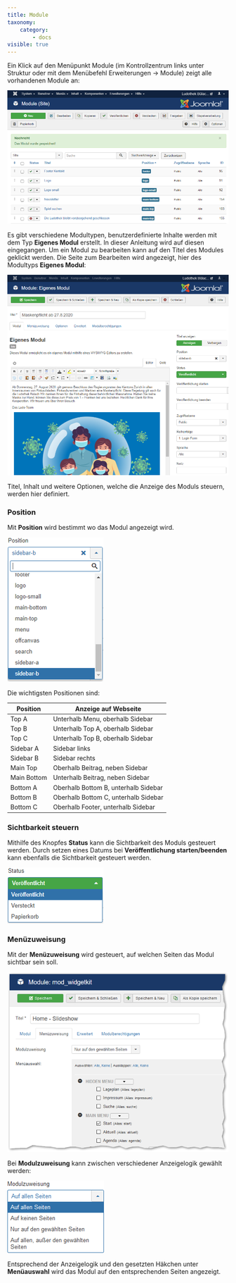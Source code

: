 ```yaml
---
title: Module
taxonomy:
    category:
        - docs
visible: true
---
```


Ein Klick auf den Menüpunkt Module (im Kontrollzentrum links unter Struktur oder mit dem Menübefehl Erweiterungen → Module) zeigt alle vorhandenen Module an:

![webseite_backend_module](../../images/webseite_backend_module.png)

Es gibt verschiedene Modultypen, benutzerdefinierte Inhalte werden mit dem Typ **Eigenes Modul** erstellt. In dieser Anleitung wird auf diesen eingegangen. Um ein Modul zu bearbeiten kann auf den Titel des Modules geklickt werden. Die Seite zum Bearbeiten wird angezeigt, hier des Modultyps **Eigenes Modul**:

![website_backend_module](../../images/module-maskenpflicht.png)

Titel, Inhalt und weitere Optionen, welche die Anzeige des Moduls steuern, werden hier definiert.  


### Position

Mit **Position** wird bestimmt wo das Modul angezeigt wird. 

![website_backend_module](../../images/module-position.png)

Die wichtigsten Positionen sind:

| Position | Anzeige auf Webseite | 
| --- |--- |
| Top A | Unterhalb Menu, oberhalb Sidebar |
| Top B | Unterhalb Top A, oberhalb Sidebar |
| Top C | Unterhalb Top B, oberhalb Sidebar |
| Sidebar A | Sidebar links |
| Sidebar B | Sidebar rechts |
| Main Top | Oberhalb Beitrag, neben Sidebar |
| Main Bottom | Unterhalb Beitrag, neben Sidebar |
| Bottom A | Oberhalb Bottom B, unterhalb Sidebar |
| Bottom B | Oberhalb Bottom C, unterhalb Sidebar |
| Bottom C | Oberhalb Footer, unterhalb Sidebar |

### Sichtbarkeit steuern

Mithilfe des Knopfes **Status** kann die Sichtbarkeit des Moduls gesteuert werden. Durch setzen eines Datums bei **Veröffentlichung starten/beenden** kann ebenfalls die Sichtbarkeit gesteuert werden. 

![website_backend_module](../../images/module-status.png)


### Menüzuweisung

Mit der **Menüzuweisung** wird gesteuert, auf welchen Seiten das Modul sichtbar sein soll. 

![website_backend_module](../../images/module-menuezuweisung.png)

Bei **Modulzuweisung** kann zwischen verschiedener Anzeigelogik gewählt werden:

![website-modul-zuweisung](../../images/website-modul-zuweisung.png)

Entsprechend der Anzeigelogik und den gesetzten Häkchen unter **Menüauswahl** wird das Modul auf den entsprechenden Seiten angezeigt.   
